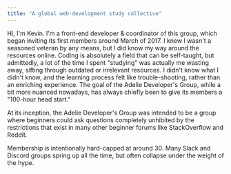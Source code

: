 ```yaml
---
title: "A global web-development study collective"
---
```


Hi, I'm Kevin. I'm a front-end developer & coordinator of this group, which began inviting its first members around March of 2017. I knew I wasn't a seasoned veteran by any means, but I did know my way around the resources online. Coding is absolutely a field that can be self-taught, but admittedly, a lot of the time I spent "studying" was actually me wasting away, sifting through outdated or irrelevant resources. I didn't know what I didn't know, and the learning process felt like trouble-shooting, rather than an enriching experience. The goal of the Adelie Developer's Group, while a bit more nuanced nowadays, has always chiefly been to give its members a "100-hour head start."

At its inception, the Adelie Developer's Group was intended to be a group where beginners could ask questions completely unhibited by the restrictions that exist in many other beginner forums like StackOverflow and Reddit. 



Membership is intentionally hard-capped at around 30. Many Slack and Discord groups spring up all the time, but often collapse under the weight of the hype. 